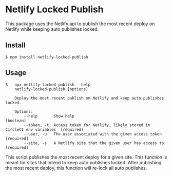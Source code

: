 # Netlify Locked Publish

This package uses the Netlify api to publish the most recent deploy on Netlify while keeping auto publishes locked.

## Install

```
$ npm install netlify-locked-publish
```

## Usage

```
$   npx netlify-locked-publish --help
    netlify-locked-publish [options]

    Deploy the most recent publish on Netlify and keep auto publishes locked.

    Options:
        --help       Show help                                                          [boolean]
        --token, -t  Access token for Netlify, likely stored in CircleCI env variables  [required]
        --user, -u   The user associated with the given access token                    [required]
        --site, -s   A Netlify site that the given user has access to                   [required]
```

This script publishes the most recent deploy for a given site.  This function is meant for
sites that intend to keep auto publishes locked.  After publishing the most recent
deploy, this function will re-lock all auto publishes.
